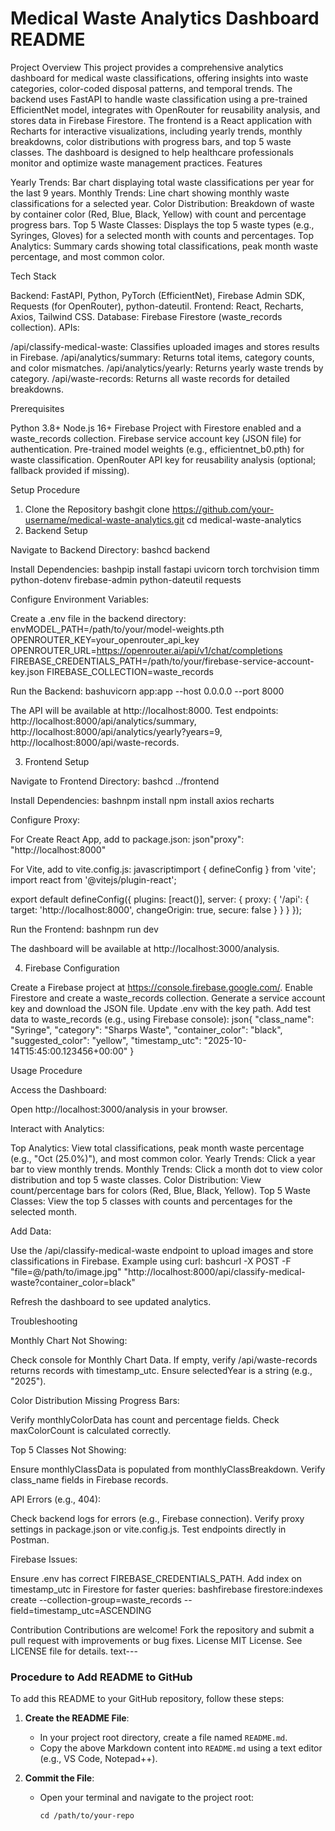 # Medical Waste Analytics Dashboard README
Project Overview
This project provides a comprehensive analytics dashboard for medical waste classifications, offering insights into waste categories, color-coded disposal patterns, and temporal trends. The backend uses FastAPI to handle waste classification using a pre-trained EfficientNet model, integrates with OpenRouter for reusability analysis, and stores data in Firebase Firestore. The frontend is a React application with Recharts for interactive visualizations, including yearly trends, monthly breakdowns, color distributions with progress bars, and top 5 waste classes. The dashboard is designed to help healthcare professionals monitor and optimize waste management practices.
Features

Yearly Trends: Bar chart displaying total waste classifications per year for the last 9 years.
Monthly Trends: Line chart showing monthly waste classifications for a selected year.
Color Distribution: Breakdown of waste by container color (Red, Blue, Black, Yellow) with count and percentage progress bars.
Top 5 Waste Classes: Displays the top 5 waste types (e.g., Syringes, Gloves) for a selected month with counts and percentages.
Top Analytics: Summary cards showing total classifications, peak month waste percentage, and most common color.

Tech Stack

Backend: FastAPI, Python, PyTorch (EfficientNet), Firebase Admin SDK, Requests (for OpenRouter), python-dateutil.
Frontend: React, Recharts, Axios, Tailwind CSS.
Database: Firebase Firestore (waste_records collection).
APIs:

/api/classify-medical-waste: Classifies uploaded images and stores results in Firebase.
/api/analytics/summary: Returns total items, category counts, and color mismatches.
/api/analytics/yearly: Returns yearly waste trends by category.
/api/waste-records: Returns all waste records for detailed breakdowns.



Prerequisites

Python 3.8+
Node.js 16+
Firebase Project with Firestore enabled and a waste_records collection.
Firebase service account key (JSON file) for authentication.
Pre-trained model weights (e.g., efficientnet_b0.pth) for waste classification.
OpenRouter API key for reusability analysis (optional; fallback provided if missing).

Setup Procedure
1. Clone the Repository
bashgit clone https://github.com/your-username/medical-waste-analytics.git
cd medical-waste-analytics
2. Backend Setup

Navigate to Backend Directory:
bashcd backend

Install Dependencies:
bashpip install fastapi uvicorn torch torchvision timm python-dotenv firebase-admin python-dateutil requests

Configure Environment Variables:

Create a .env file in the backend directory:
envMODEL_PATH=/path/to/your/model-weights.pth
OPENROUTER_KEY=your_openrouter_api_key
OPENROUTER_URL=https://openrouter.ai/api/v1/chat/completions
FIREBASE_CREDENTIALS_PATH=/path/to/your/firebase-service-account-key.json
FIREBASE_COLLECTION=waste_records



Run the Backend:
bashuvicorn app:app --host 0.0.0.0 --port 8000

The API will be available at http://localhost:8000.
Test endpoints: http://localhost:8000/api/analytics/summary, http://localhost:8000/api/analytics/yearly?years=9, http://localhost:8000/api/waste-records.



3. Frontend Setup

Navigate to Frontend Directory:
bashcd ../frontend

Install Dependencies:
bashnpm install
npm install axios recharts

Configure Proxy:

For Create React App, add to package.json:
json"proxy": "http://localhost:8000"

For Vite, add to vite.config.js:
javascriptimport { defineConfig } from 'vite';
import react from '@vitejs/plugin-react';

export default defineConfig({
  plugins: [react()],
  server: {
    proxy: {
      '/api': {
        target: 'http://localhost:8000',
        changeOrigin: true,
        secure: false
      }
    }
  }
});



Run the Frontend:
bashnpm run dev

The dashboard will be available at http://localhost:3000/analysis.



4. Firebase Configuration

Create a Firebase project at https://console.firebase.google.com/.
Enable Firestore and create a waste_records collection.
Generate a service account key and download the JSON file.
Update .env with the key path.
Add test data to waste_records (e.g., using Firebase console):
json{
  "class_name": "Syringe",
  "category": "Sharps Waste",
  "container_color": "black",
  "suggested_color": "yellow",
  "timestamp_utc": "2025-10-14T15:45:00.123456+00:00"
}


Usage Procedure

Access the Dashboard:

Open http://localhost:3000/analysis in your browser.


Interact with Analytics:

Top Analytics: View total classifications, peak month waste percentage (e.g., "Oct (25.0%)"), and most common color.
Yearly Trends: Click a year bar to view monthly trends.
Monthly Trends: Click a month dot to view color distribution and top 5 waste classes.
Color Distribution: View count/percentage bars for colors (Red, Blue, Black, Yellow).
Top 5 Waste Classes: View the top 5 classes with counts and percentages for the selected month.


Add Data:

Use the /api/classify-medical-waste endpoint to upload images and store classifications in Firebase.
Example using curl:
bashcurl -X POST -F "file=@/path/to/image.jpg" "http://localhost:8000/api/classify-medical-waste?container_color=black"

Refresh the dashboard to see updated analytics.



Troubleshooting

Monthly Chart Not Showing:

Check console for Monthly Chart Data. If empty, verify /api/waste-records returns records with timestamp_utc.
Ensure selectedYear is a string (e.g., "2025").


Color Distribution Missing Progress Bars:

Verify monthlyColorData has count and percentage fields.
Check maxColorCount is calculated correctly.


Top 5 Classes Not Showing:

Ensure monthlyClassData is populated from monthlyClassBreakdown.
Verify class_name fields in Firebase records.


API Errors (e.g., 404):

Check backend logs for errors (e.g., Firebase connection).
Verify proxy settings in package.json or vite.config.js.
Test endpoints directly in Postman.


Firebase Issues:

Ensure .env has correct FIREBASE_CREDENTIALS_PATH.
Add index on timestamp_utc in Firestore for faster queries:
bashfirebase firestore:indexes create --collection-group=waste_records --field=timestamp_utc=ASCENDING




Contribution
Contributions are welcome! Fork the repository and submit a pull request with improvements or bug fixes.
License
MIT License. See LICENSE file for details.
text---

### **Procedure to Add README to GitHub**

To add this README to your GitHub repository, follow these steps:

1. **Create the README File**:
   - In your project root directory, create a file named `README.md`.
   - Copy the above Markdown content into `README.md` using a text editor (e.g., VS Code, Notepad++).

2. **Commit the File**:
   - Open your terminal and navigate to the project root:
     ```bash:disable-run
     cd /path/to/your-repo
